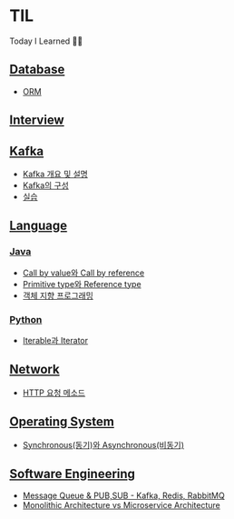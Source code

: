 # TIL
Today I Learned ✍🏻



## [Database](https://github.com/Dayoung1014/TIL/tree/main/Database)  
- [ORM](https://github.com/Dayoung1014/TIL/blob/main/Database/ORM.md)
  
## [Interview](https://github.com/Dayoung1014/TIL/tree/main/Interview)

## [Kafka](https://github.com/Dayoung1014/TIL/tree/main/Kafka)
- [Kafka 개요 및 설명](https://github.com/Dayoung1014/TIL/blob/main/Kafka/Kafka%20%EA%B0%9C%EC%9A%94%20%EB%B0%8F%20%EC%84%A4%EB%AA%85.md)
- [Kafka의 구성](https://github.com/Dayoung1014/TIL/blob/main/Kafka/Kafka%EC%9D%98%20%EA%B5%AC%EC%84%B1.md)
- [실습](https://github.com/Dayoung1014/TIL/tree/main/Kafka/%EC%8B%A4%EC%8A%B5)

## [Language](https://github.com/Dayoung1014/TIL/tree/main/Language)  
### [Java](https://github.com/Dayoung1014/TIL/tree/main/Interview/Java)
- [Call by value와 Call by reference](https://github.com/Dayoung1014/TIL/blob/main/Interview/Java/Call%20by%20value%EC%99%80%20Call%20by%20reference.md)
- [Primitive type와 Reference type](https://github.com/Dayoung1014/TIL/blob/main/Interview/Java/Primitive%20type%EC%99%80%20Reference%20type.md)
- [객체 지향 프로그래밍](https://github.com/Dayoung1014/TIL/blob/main/Interview/Java/%EA%B0%9D%EC%B2%B4%20%EC%A7%80%ED%96%A5%20%ED%94%84%EB%A1%9C%EA%B7%B8%EB%9E%98%EB%B0%8D.md)
  
### [Python](https://github.com/Dayoung1014/TIL/tree/main/Language/Python)
- [Iterable과 Iterator](https://github.com/Dayoung1014/TIL/blob/main/Language/Python/Iterable%EA%B3%BC%20Iterator.md)

## [Network](https://github.com/Dayoung1014/TIL/tree/main/Network)
- [HTTP 요청 메소드](https://github.com/Dayoung1014/TIL/blob/main/Network/HTTP%20%EC%9A%94%EC%B2%AD%20%EB%A9%94%EC%86%8C%EB%93%9C.md)
  
## [Operating System](https://github.com/Dayoung1014/TIL/tree/main/Operating%20System)
- [Synchronous(동기)와 Asynchronous(비동기)](https://github.com/Dayoung1014/TIL/blob/main/Operating%20System/Synchronous(%EB%8F%99%EA%B8%B0)%EC%99%80%20Asynchronous(%EB%B9%84%EB%8F%99%EA%B8%B0).md)

## [Software Engineering](https://github.com/Dayoung1014/TIL/tree/main/Software%20Engineering)
- [Message Queue & PUB,SUB - Kafka, Redis, RabbitMQ](https://github.com/Dayoung1014/TIL/blob/main/Software%20Engineering/Message%20Queue%20%26%20PUB%2CSUB%20-%20Kafka%2C%20Redis%2C%20RabbitMQ.md)
- [Monolithic Architecture vs Microservice Architecture](https://github.com/Dayoung1014/TIL/blob/main/Software%20Engineering/Monolithic%20Architecture%20vs%20Microservice%20Architecture.md)
